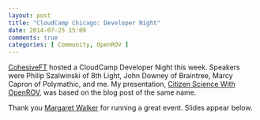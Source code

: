 ```yaml
---
layout: post
title: "CloudCamp Chicago: Developer Night"
date: 2014-07-25 15:09
comments: true
categories: [ Community, OpenROV ]
---
```

[CohesiveFT](http://cohesiveft.com) hosted a CloudCamp Developer Night this week. Speakers were Philip Szalwinski of 8th Light, John Downey of Braintree, Marcy Capron of Polymathic, and me. My presentation, [Citizen Science With OpenROV](/blog/2014/06/16/citizen-science-with-openrov/), was based on the blog post of the same name.

Thank you [Margaret Walker](https://twitter.com/MargieWalker) for running a great event. Slides appear below.
<!--more-->
<script async class="speakerdeck-embed" data-id="4d87fa90f65e0131729a0a98c369402e" data-ratio="1.29456384323641" src="//speakerdeck.com/assets/embed.js"></script>

